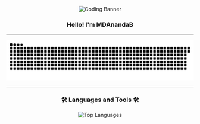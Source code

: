 <p align="center">
  <img src="https://tenor.com/view/bocchi-the-rock-bocchi-blender-anime-gif-27260206" alt="Coding Banner" width="600"/>
</p>

<h3 align="center">Hello! I'm MDAnandaB</h3>

---

<p align="center">
  <img src="https://raw.githubusercontent.com/MDAnandaB35/MDAnandaB35/output/github-snake-dark.svg" alt="Snake animation"/>
</p>

---

<h3 align="center">🛠️ Languages and Tools 🛠️</h3>
<p align="center">
  <img src="https://github-readme-stats.vercel.app/api/top-langs/?username=MDAnandaB35&layout=compact&langs_count=8&theme=tokyonight&hide_border=true" alt="Top Languages"/>
</p>
